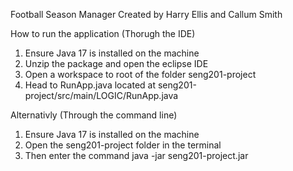 Football Season Manager 
    Created by Harry Ellis and Callum Smith

How to run the application (Thorugh the IDE)

1.  Ensure Java 17 is installed on the machine
2.  Unzip the package and open the eclipse IDE
3.  Open a workspace to root of the folder seng201-project
4.  Head to RunApp.java located at seng201-project/src/main/LOGIC/RunApp.java

Alternativly (Through the command line)

1. Ensure Java 17 is installed on the machine
2. Open the seng201-project folder in the terminal
3. Then enter the command java -jar seng201-project.jar     



